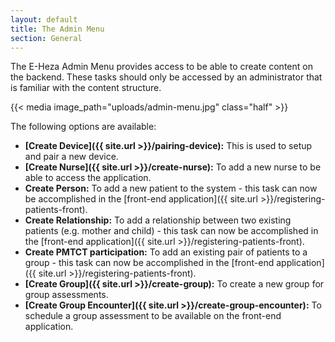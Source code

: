 ```yaml
---
layout: default
title: The Admin Menu
section: General
---
```


The E-Heza Admin Menu provides access to be able to create content on the backend. These tasks should only be accessed by an administrator that is familiar with the content structure.

{{< media image_path="uploads/admin-menu.jpg" class="half" >}}

The following options are available:
- **[Create Device]({{ site.url >}}/pairing-device):** This is used to setup and pair a new device.
- **[Create Nurse]({{ site.url >}}/create-nurse):** To add a new nurse to be able to access the application.
- **Create Person:** To add a new patient to the system - this task can now be accomplished in the [front-end application]({{ site.url >}}/registering-patients-front).
- **Create Relationship:** To add a relationship between two existing patients (e.g. mother and child) - this task can now be accomplished in the [front-end application]({{ site.url >}}/registering-patients-front).
- **Create PMTCT participation:** To add an existing pair of patients to a group - this task can now be accomplished in the [front-end application]({{ site.url >}}/registering-patients-front).
- **[Create Group]({{ site.url >}}/create-group):** To create a new group for group assessments.
- **[Create Group Encounter]({{ site.url >}}/create-group-encounter):** To schedule a group assessment to be available on the front-end application.
